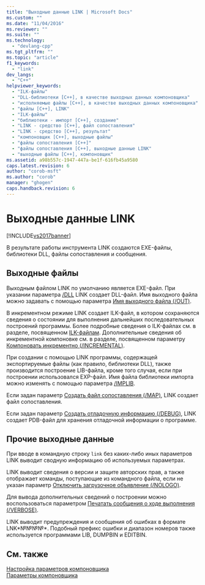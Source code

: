 ```yaml
---
title: "Выходные данные LINK | Microsoft Docs"
ms.custom: ""
ms.date: "11/04/2016"
ms.reviewer: ""
ms.suite: ""
ms.technology: 
  - "devlang-cpp"
ms.tgt_pltfrm: ""
ms.topic: "article"
f1_keywords: 
  - "link"
dev_langs: 
  - "C++"
helpviewer_keywords: 
  - "ILK-файлы"
  - "DLL-библиотеки [C++], в качестве выходных данных компоновщика"
  - "исполняемые файлы [C++], в качестве выходных данных компоновщика"
  - "файлы [C++], LINK"
  - "ILK-файлы"
  - "библиотеки - импорт [C++], создание"
  - "LINK - средство [C++], файл сопоставления"
  - "LINK - средство [C++], результат"
  - "компоновщик [C++], выходные файлы"
  - "файлы сопоставления [C++]"
  - "файлы сопоставления [C++], выходные данные LINK"
  - "выходные файлы [C++], компоновщик"
ms.assetid: a98b557c-1947-447a-be1f-616fb45a9580
caps.latest.revision: 6
author: "corob-msft"
ms.author: "corob"
manager: "ghogen"
caps.handback.revision: 6
---
```

# Выходные данные LINK
[!INCLUDE[vs2017banner](../../assembler/inline/includes/vs2017banner.md)]

В результате работы инструмента LINK создаются EXE\-файлы, библиотеки DLL, файлы сопоставления и сообщения.  
  
##  <a name="_core_output_files"></a> Выходные файлы  
 Выходным файлом LINK по умолчанию является EXE\-файл.  При указании параметра [\/DLL](../../build/reference/dll-build-a-dll.md) LINK создает DLL\-файл.  Имя выходного файла можно задавать с помощью параметра [Имя выходного файла \(\/OUT\)](../../build/reference/out-output-file-name.md).  
  
 В инкрементном режиме LINK создает ILK\-файл, в котором сохраняются сведения о состоянии для выполнения дальнейших последовательных построений программы.  Более подробные сведения о ILK\-файлах см. в разделе, посвященном [ILK\-файлам](../../build/reference/dot-ilk-files-as-linker-input.md).  Дополнительные сведения об инкрементной компоновке см. в разделе, посвященном параметру [Компоновать инкрементно \(\/INCREMENTAL\)](../../build/reference/incremental-link-incrementally.md).  
  
 При создании с помощью LINK программы, содержащей экспортируемые файлы \(как правило, библиотеки DLL\), также производится построение LIB\-файла, кроме того случая, если при построении использовался EXP\-файл.  Имя файла библиотеки импорта можно изменять с помощью параметра [\/IMPLIB](../Topic/-IMPLIB%20\(Name%20Import%20Library\).md).  
  
 Если задан параметр [Создать файл сопоставления \(\/MAP\)](../../build/reference/map-generate-mapfile.md), LINK создает файл сопоставления.  
  
 Если задан параметр [Создать отладочную информацию \(\/DEBUG\)](../../build/reference/debug-generate-debug-info.md), LINK создает PDB\-файл для хранения отладочной информации о программе.  
  
##  <a name="_core_other_output"></a> Прочие выходные данные  
 При вводе в командную строку `link` без каких\-либо иных параметров LINK выводит сводную информацию об используемых параметрах.  
  
 LINK выводит сведения о версии и защите авторских прав, а также отображает команды, поступающие из командного файла, если не указан параметр [Отключить загрузочное объявление \(\/NOLOGO\)](../../build/reference/nologo-suppress-startup-banner-linker.md).  
  
 Для вывода дополнительных сведений о построении можно воспользоваться параметром [Печатать сообщения о ходе выполнения \(\/VERBOSE\)](../../build/reference/verbose-print-progress-messages.md).  
  
 LINK выводит предупреждения и сообщения об ошибках в формате LNK*№№№№*.  Подобный префикс ошибки и диапазон номеров также используется программами LIB, DUMPBIN и EDITBIN.  
  
## См. также  
 [Настройка параметров компоновщика](../../build/reference/setting-linker-options.md)   
 [Параметры компоновщика](../../build/reference/linker-options.md)
